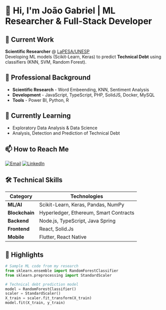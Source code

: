 # 👋 Hi, I'm João Gabriel | **ML Researcher & Full-Stack Developer**

## 🔬 Current Work
**Scientific Researcher** @ [LaPESA/UNESP](https://www.lapesa.unesp.br/)  
Developing ML models (Scikit-Learn, Keras) to predict **Technical Debt** using classifiers (KNN, SVM, Random Forest).

## 💼 Professional Background
- **Scientific Research** - Word Embeending, KNN, Sentiment Analysis
- **Development** - JavaScript, TypeScript, PHP, SolidJS, Docker, MySQL
- **Tools** - Power BI, Python, R

## 🌱 Currently Learning
- Exploratory Data Analysis & Data Science
- Analysis, Detection and Prediction of Technical Debt

## 📫 How to Reach Me
[![Email](https://img.shields.io/badge/Email-j.bezerra@unesp.br-blue?style=flat&logo=gmail)](mailto:j.bezerra@unesp.br)
[![LinkedIn](https://img.shields.io/badge/LinkedIn-joaobezcerra-blue?style=flat&logo=linkedin)](https://www.linkedin.com/in/joaobezcerra)

## 🛠 Technical Skills
| Category        | Technologies                          |
|-----------------|---------------------------------------|
| **ML/AI**       | Scikit-Learn, Keras, Pandas, NumPy    |
| **Blockchain**  | Hyperledger, Ethereum, Smart Contracts|
| **Backend**     | Node.js, TypeScript, Java Spring      |
| **Frontend**    | React, Solid.Js                       |
| **Mobile**      | Flutter, React Native                 |

## 📌 Highlights
```python
# Sample ML code from my research
from sklearn.ensemble import RandomForestClassifier
from sklearn.preprocessing import StandardScaler

# Technical debt prediction model
model = RandomForestClassifier()
scaler = StandardScaler()
X_train = scaler.fit_transform(X_train)
model.fit(X_train, y_train)
